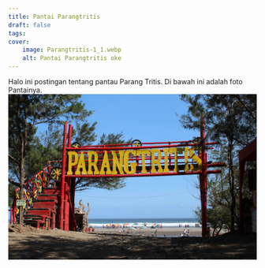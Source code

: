 ```yaml
---
title: Pantai Parangtritis
draft: false
tags:
cover:
    image: Parangtritis-1_1.webp
    alt: Pantai Parangtritis oke
---
```

Halo ini postingan tentang pantau Parang Tritis. Di bawah ini adalah foto Pantainya.
![Ini apa ya](Parangtritis-1_2.webp)